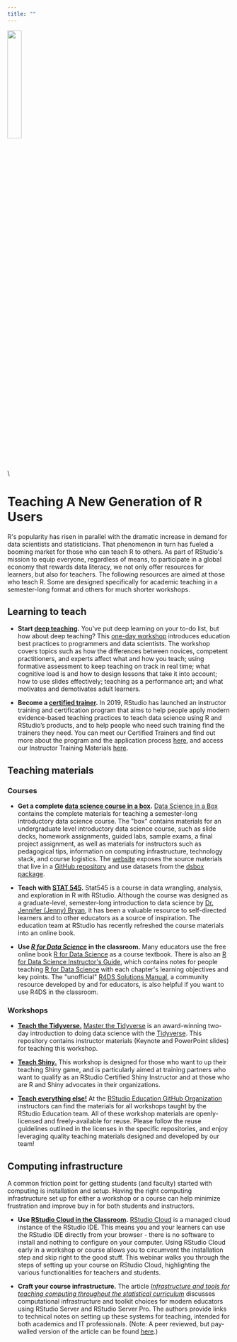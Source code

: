 ```yaml
---
title: ""
---
```


<img src="../images/toothpicks.jpg" style="width:25%">


\

# Teaching A New Generation of R Users

R's popularity has risen in parallel with the dramatic increase in demand for data scientists and statisticians. That phenomenon in turn has fueled a booming market for those who can teach R to others. As part of RStudio's mission to equip everyone, regardless of means, to participate in a global economy that rewards data literacy, we not only offer resources for learners, but also for teachers. The following resources are aimed at those who teach R. Some are designed specifically for academic teaching in a semester-long format and others for much shorter workshops.

## Learning to teach

- **Start [deep teaching](https://github.com/rstudio-education/deep-teaching).** You've put deep learning on your to-do list, but how about deep teaching? This [one-day workshop](https://github.com/rstudio-education/deep-teaching) introduces education best practices to programmers and data scientists. The workshop covers topics such as how the differences between novices, competent practitioners, and experts affect what and how you teach; using formative assessment to keep teaching on track in real time; what cognitive load is and how to design lessons that take it into account; how to use slides effectively; teaching as a performance art; and what motivates and demotivates adult learners.

- **Become a [certified trainer](https://rstd.io/trainers).** In 2019, RStudio has launched an instructor training and certification program that aims to help people apply modern evidence-based teaching practices to teach data science using R and RStudio’s products, and to help people who need such training find the trainers they need. You can meet our Certified Trainers and find out more about the program and the application process [here](https://rstd.io/trainers), and access our Instructor Training Materials [here](https://drive.google.com/drive/folders/13ohFt3D0EJ5PDbMaWTxnHH-hwA7G0IvY).

  
## Teaching materials

### Courses

- **Get a complete [data science course in a box](https://datasciencebox.org).** [Data Science in a Box](https://datasciencebox.org) contains the complete materials for teaching a semester-long introductory data science course. The "box" contains materials for an undergraduate level introductory data science course, such as slide decks, homework assignments, guided labs, sample exams, a final project assignment, as well as materials for instructors such as pedagogical tips, information on computing infrastructure, technology stack, and course logistics. The [website](https://datasciencebox.org) exposes the source materials that live in a [GitHub repository](https://github.com/rstudio-education/datascience-box) and use datasets from the [dsbox package](https://github.com/rstudio-education/dsbox).

- **Teach with [STAT 545](https://github.com/rstudio-education/stat545-reboot).** 
Stat545 is a course in data wrangling, analysis, and exploration in R with RStudio. Although the course was designed as a graduate-level, semester-long introduction to data science by [Dr. Jennifer (Jenny) Bryan](https://jennybryan.org/), it has been a valuable resource to self-directed learners and to other educators as a source of inspiration. The education team at RStudio has recently refreshed the course materials into an online book.

- **Use [_R for Data Science_](https://r4ds.had.co.nz/) in the classroom.** Many educators use the free online book [R for Data Science](https://r4ds.had.co.nz/) as a course textbook. There is also an [R for Data Science Instructor's Guide](https://github.com/rstudio-education/r4ds-instructors), which contains notes for people teaching [R for Data Science](https://r4ds.had.co.nz/) with each chapter's learning objectives and key points. The "unofficial" [R4DS Solutions Manual](https://jrnold.github.io/r4ds-exercise-solutions/), a community resource developed by and for educators, is also helpful if you want to use R4DS in the classroom.

### Workshops
  
- [**Teach the Tidyverse.**](https://github.com/rstudio-education/master-the-tidyverse-instructors) [Master the Tidyverse](https://github.com/rstudio-education/master-the-tidyverse/) is an award-winning two-day introduction to doing data science with the [Tidyverse](https://www.tidyverse.org/). This repository contains instructor materials (Keynote and PowerPoint slides) for teaching this workshop.

- [**Teach Shiny.**](https://github.com/rstudio-education/teach-shiny) This workshop is designed for those who want to up their teaching Shiny game, and is particularly aimed at training partners who want to qualify as an RStudio Certified Shiny Instructor and at those who are R and Shiny advocates in their organizations.

- [**Teach everything else!**](https://github.com/rstudio-education/) At the [RStudio Education GitHub Organization](https://github.com/rstudio-education/) instructors can find the materials for all workshops taught by the RStudio Education team. All of these workshop materials are openly-licensed and freely-available for reuse. Please follow the reuse guidelines outlined in the licenses in the specific repositories, and enjoy leveraging quality teaching materials designed and developed by our team!


## Computing infrastructure

A common friction point for getting students (and faculty) started with computing is installation and setup. Having the right computing infrastructure set up for either a workshop or a course can help minimize frustration and improve buy in for both students and instructors.

- **Use [RStudio Cloud in the Classroom](https://resources.rstudio.com/webinars/rstudio-cloud-in-the-classroom).** [RStudio Cloud](https://rstudio.cloud/) is a managed cloud instance of the RStudio IDE. This means you and your learners can use the RStudio IDE directly from your browser - there is no software to install and nothing to configure on your computer. Using RStudio Cloud early in a workshop or course allows you to circumvent the installation step and skip right to the good stuff. This webinar walks you through the steps of setting up your course on RStudio Cloud, highlighting the various functionalities for teachers and students.

- **Craft your course infrastructure.** The article [_Infrastructure and tools for teaching computing throughout the statistical curriculum_](https://peerj.com/preprints/3181/) discusses computational infrastructure and toolkit choices for modern educators using RStudio Server and RStudio Server Pro. The authors provide links to technical notes on setting up these systems for teaching, intended for both academics and IT professionals. (Note: A peer reviewed, but pay-walled version of the article can be found [here](https://www.tandfonline.com/doi/full/10.1080/00031305.2017.1397549).)
